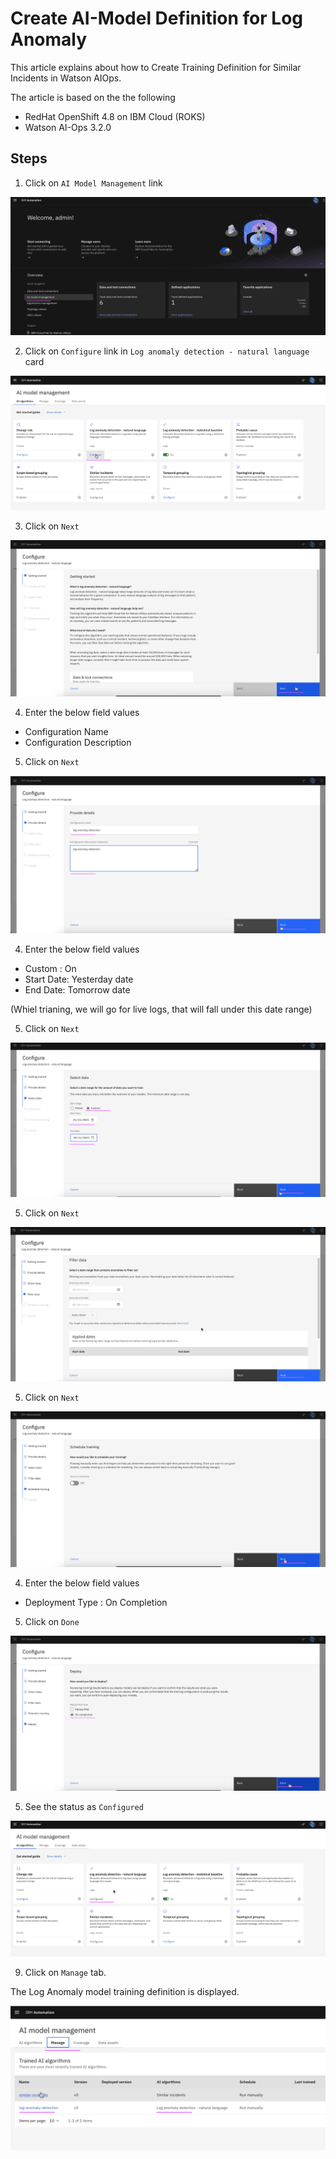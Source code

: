 # Create AI-Model Definition for Log Anomaly

This article explains about how to Create Training Definition for Similar Incidents in Watson AIOps.

The article is based on the the following

- RedHat OpenShift 4.8 on IBM Cloud (ROKS)
- Watson AI-Ops 3.2.0


## Steps

1. Click on `AI Model Management` link

<img src="images/image-00001.png">

2. Click on `Configure` link in `Log anomaly detection - natural language` card

<img src="images/image-00002.png">

3. Click on `Next` 

<img src="images/image-00003.png">

4. Enter the below field values

- Configuration Name 
- Configuration Description 

5. Click on `Next` 

<img src="images/image-00004.png">

4. Enter the below field values

- Custom : On
- Start Date: Yesterday date
- End Date: Tomorrow date

(Whiel trianing, we will go for live logs, that will fall under this date range)

5. Click on `Next` 

<img src="images/image-00005.png">

5. Click on `Next` 

<img src="images/image-00006.png">

5. Click on `Next` 

<img src="images/image-00007.png">

4. Enter the below field values

- Deployment Type : On Completion

5. Click on `Done` 

<img src="images/image-00008.png">

5. See the status as `Configured` 

<img src="images/image-00009.png">

9. Click on `Manage` tab.

The Log Anomaly model training definition is displayed.

<img src="images/image-00010.png">

